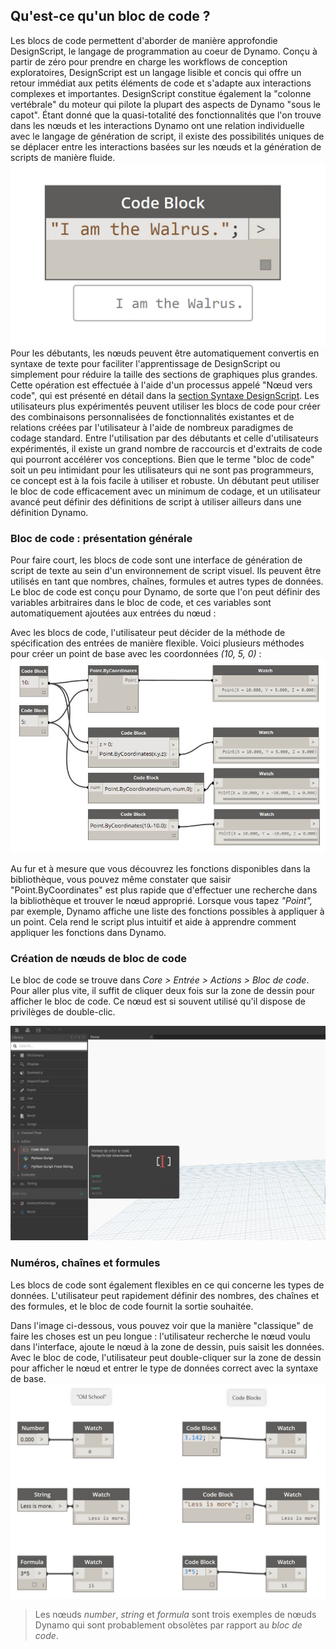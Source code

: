 

## Qu'est-ce qu'un bloc de code ?

Les blocs de code permettent d'aborder de manière approfondie DesignScript, le langage de programmation au coeur de Dynamo. Conçu à partir de zéro pour prendre en charge les workflows de conception exploratoires, DesignScript est un langage lisible et concis qui offre un retour immédiat aux petits éléments de code et s'adapte aux interactions complexes et importantes. DesignScript constitue également la "colonne vertébrale" du moteur qui pilote la plupart des aspects de Dynamo "sous le capot". Étant donné que la quasi-totalité des fonctionnalités que l'on trouve dans les nœuds et les interactions Dynamo ont une relation individuelle avec le langage de génération de script, il existe des possibilités uniques de se déplacer entre les interactions basées sur les nœuds et la génération de scripts de manière fluide. ![Intro bloc de code](images/7-1/daisy.jpg) Pour les débutants, les nœuds peuvent être automatiquement
convertis en syntaxe de texte pour faciliter l'apprentissage de DesignScript ou simplement pour réduire la taille des sections de graphiques plus grandes. Cette opération est effectuée à l'aide d'un processus appelé "Nœud vers code", qui est présenté en détail dans la [section Syntaxe DesignScript](7-2_Design-Script-syntax.md). Les utilisateurs plus expérimentés peuvent utiliser les blocs de code pour créer des combinaisons personnalisées de fonctionnalités existantes et de relations créées par l'utilisateur à l'aide de nombreux paradigmes de codage standard. Entre l'utilisation par des débutants et celle d'utilisateurs expérimentés, il existe un grand nombre de raccourcis et d'extraits de code qui pourront accélérer vos conceptions. Bien que le terme "bloc de code" soit un peu intimidant pour les utilisateurs qui ne sont pas programmeurs, ce concept est à la fois facile à utiliser et robuste. Un
débutant peut utiliser le bloc de code efficacement avec un minimum de codage, et un utilisateur avancé peut définir des définitions de script à utiliser ailleurs dans une définition Dynamo.

### Bloc de code : présentation générale

Pour faire court, les blocs de code sont une interface de génération de script de texte au sein d'un environnement de script visuel. Ils peuvent être utilisés en tant que nombres, chaînes, formules et autres types de données. Le bloc de code est conçu pour Dynamo, de sorte que l'on peut définir des variables arbitraires dans le bloc de code, et ces variables sont automatiquement ajoutées aux entrées du nœud :

Avec les blocs de code, l'utilisateur peut décider de la méthode de spécification des entrées de manière flexible. Voici plusieurs méthodes pour créer un point de base avec les coordonnées *(10, 5, 0)* : ![Flexibilité](images/7-2/flexibility.jpg)

Au fur et à mesure que vous découvrez les fonctions disponibles dans la bibliothèque, vous pouvez même constater que saisir "Point.ByCoordinates" est plus rapide que d'effectuer une recherche dans la bibliothèque et trouver le nœud approprié. Lorsque vous tapez *"Point",* par exemple, Dynamo affiche une liste des fonctions possibles à appliquer à un point. Cela rend le script plus intuitif et aide à apprendre comment appliquer les fonctions dans Dynamo.

### Création de nœuds de bloc de code

Le bloc de code se trouve dans *Core > Entrée > Actions > Bloc de code*. Pour aller plus vite, il suffit de cliquer deux fois sur la zone de dessin pour afficher le bloc de code. Ce nœud est si souvent utilisé qu'il dispose de privilèges de double-clic.

![Introduction au bloc de code](images/7-1/uicb.jpg)

### Numéros, chaînes et formules

Les blocs de code sont également flexibles en ce qui concerne les types de données. L'utilisateur peut rapidement définir des nombres, des chaînes et des formules, et le bloc de code fournit la sortie souhaitée.

Dans l'image ci-dessous, vous pouvez voir que la manière "classique" de faire les choses est un peu longue : l'utilisateur recherche le nœud voulu dans l'interface, ajoute le nœud à la zone de dessin, puis saisit les données. Avec le bloc de code, l'utilisateur peut double-cliquer sur la zone de dessin pour afficher le nœud et entrer le type de données correct avec la syntaxe de base. ![Nœuds obsolètes](images/7-3/obsolete01.jpg)

> Les nœuds *number*, *string* et *formula* sont trois exemples de nœuds Dynamo qui sont probablement obsolètes par rapport au *bloc de code*.

